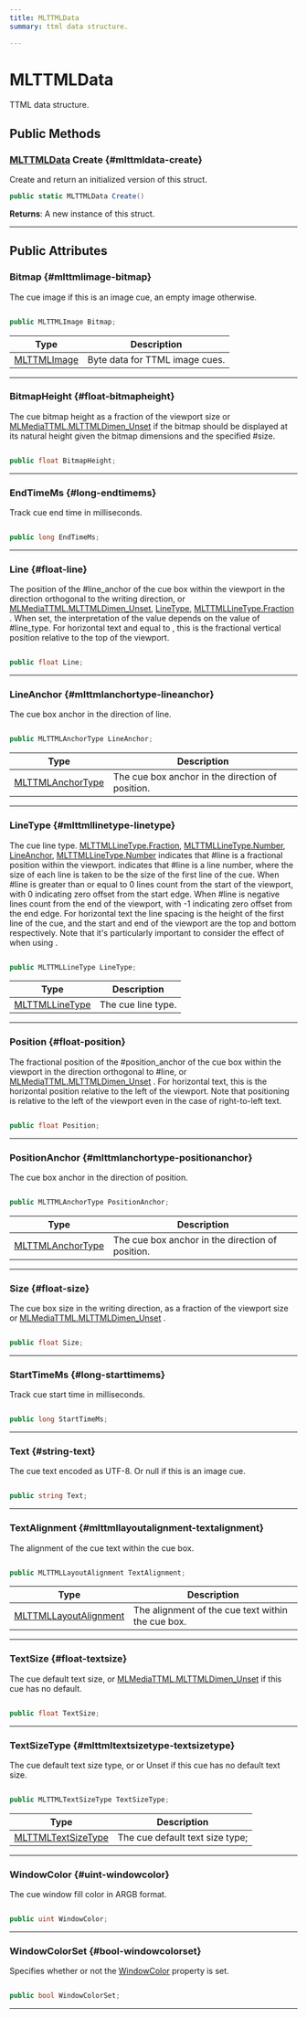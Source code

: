 ```yaml
---
title: MLTTMLData
summary: ttml data structure. 

---
```


# MLTTMLData




TTML data structure.   





## Public Methods

### [MLTTMLData](/versioned_docs/version-22-Mar-2023/unity-api/api/UnityEngine.XR.MagicLeap/MLMediaTTML/NativeBindings/UnityEngine.XR.MagicLeap.MLMediaTTML.NativeBindings.MLTTMLData.md) Create {#mlttmldata-create}

Create and return an initialized version of this struct. 

```csharp
public static MLTTMLData Create()
```






**Returns**: A new instance of this struct.



-----------

## Public Attributes

### Bitmap {#mlttmlimage-bitmap}

The cue image if this is an image cue, an empty image otherwise. 

```csharp

public MLTTMLImage Bitmap;

```

| Type | Description  | 
|--|--|
| [MLTTMLImage](/versioned_docs/version-22-Mar-2023/unity-api/api/UnityEngine.XR.MagicLeap/MLMediaTTML/NativeBindings/UnityEngine.XR.MagicLeap.MLMediaTTML.NativeBindings.MLTTMLImage.md) | Byte data for TTML image cues.  |





-----------

### BitmapHeight {#float-bitmapheight}

The cue bitmap height as a fraction of the viewport size or [MLMediaTTML.MLTTMLDimen&#95;Unset](/versioned_docs/version-22-Mar-2023/unity-api/api/UnityEngine.XR.MagicLeap/MLMediaTTML/UnityEngine.XR.MagicLeap.MLMediaTTML.md#const-float-mlttmldimen-unset)   if the bitmap should be displayed at its natural height given the bitmap dimensions and the specified #size. 

```csharp

public float BitmapHeight;

```






-----------

### EndTimeMs {#long-endtimems}

Track cue end time in milliseconds. 

```csharp

public long EndTimeMs;

```






-----------

### Line {#float-line}

The position of the #line&#95;anchor of the cue box within the viewport in the direction orthogonal to the writing direction, or [MLMediaTTML.MLTTMLDimen&#95;Unset](/versioned_docs/version-22-Mar-2023/unity-api/api/UnityEngine.XR.MagicLeap/MLMediaTTML/UnityEngine.XR.MagicLeap.MLMediaTTML.md#const-float-mlttmldimen-unset), [LineType](/versioned_docs/version-22-Mar-2023/unity-api/api/UnityEngine.XR.MagicLeap/MLMediaTTML/NativeBindings/UnityEngine.XR.MagicLeap.MLMediaTTML.NativeBindings.MLTTMLData.md#mlttmllinetype-linetype), [MLTTMLLineType.Fraction](/versioned_docs/version-22-Mar-2023/unity-api/api/UnityEngine.XR.MagicLeap/MLMediaTTML/UnityEngine.XR.MagicLeap.MLMediaTTML.md#enums-fraction)   . When set, the interpretation of the value depends on the value of #line&#95;type. For horizontal text and  equal to , this is the fractional vertical position relative to the top of the viewport. 

```csharp

public float Line;

```






-----------

### LineAnchor {#mlttmlanchortype-lineanchor}

The cue box anchor in the direction of line. 

```csharp

public MLTTMLAnchorType LineAnchor;

```

| Type | Description  | 
|--|--|
| [MLTTMLAnchorType](/versioned_docs/version-22-Mar-2023/unity-api/api/UnityEngine.XR.MagicLeap/MLMediaTTML/UnityEngine.XR.MagicLeap.MLMediaTTML.md#enums-mlttmlanchortype) | The cue box anchor in the direction of position.  |





-----------

### LineType {#mlttmllinetype-linetype}

The cue line type. [MLTTMLLineType.Fraction](/versioned_docs/version-22-Mar-2023/unity-api/api/UnityEngine.XR.MagicLeap/MLMediaTTML/UnityEngine.XR.MagicLeap.MLMediaTTML.md#enums-fraction), [MLTTMLLineType.Number](/versioned_docs/version-22-Mar-2023/unity-api/api/UnityEngine.XR.MagicLeap/MLMediaTTML/UnityEngine.XR.MagicLeap.MLMediaTTML.md#enums-number), [LineAnchor](/versioned_docs/version-22-Mar-2023/unity-api/api/UnityEngine.XR.MagicLeap/MLMediaTTML/NativeBindings/UnityEngine.XR.MagicLeap.MLMediaTTML.NativeBindings.MLTTMLData.md#mlttmlanchortype-lineanchor), [MLTTMLLineType.Number](/versioned_docs/version-22-Mar-2023/unity-api/api/UnityEngine.XR.MagicLeap/MLMediaTTML/UnityEngine.XR.MagicLeap.MLMediaTTML.md#enums-number)   indicates that #line is a fractional position within the viewport.  indicates that #line is a line number, where the size of each line is taken to be the size of the first line of the cue. When #line is greater than or equal to 0 lines count from the start of the viewport, with 0 indicating zero offset from the start edge. When #line is negative lines count from the end of the viewport, with -1 indicating zero offset from the end edge. For horizontal text the line spacing is the height of the first line of the cue, and the start and end of the viewport are the top and bottom respectively. Note that it's particularly important to consider the effect of  when using . 

```csharp

public MLTTMLLineType LineType;

```

| Type | Description  | 
|--|--|
| [MLTTMLLineType](/versioned_docs/version-22-Mar-2023/unity-api/api/UnityEngine.XR.MagicLeap/MLMediaTTML/UnityEngine.XR.MagicLeap.MLMediaTTML.md#enums-mlttmllinetype) | The cue line type.  |





-----------

### Position {#float-position}

The fractional position of the #position&#95;anchor of the cue box within the viewport in the direction orthogonal to #line, or [MLMediaTTML.MLTTMLDimen&#95;Unset](/versioned_docs/version-22-Mar-2023/unity-api/api/UnityEngine.XR.MagicLeap/MLMediaTTML/UnityEngine.XR.MagicLeap.MLMediaTTML.md#const-float-mlttmldimen-unset)   . For horizontal text, this is the horizontal position relative to the left of the viewport. Note that positioning is relative to the left of the viewport even in the case of right-to-left text. 

```csharp

public float Position;

```






-----------

### PositionAnchor {#mlttmlanchortype-positionanchor}

The cue box anchor in the direction of position. 

```csharp

public MLTTMLAnchorType PositionAnchor;

```

| Type | Description  | 
|--|--|
| [MLTTMLAnchorType](/versioned_docs/version-22-Mar-2023/unity-api/api/UnityEngine.XR.MagicLeap/MLMediaTTML/UnityEngine.XR.MagicLeap.MLMediaTTML.md#enums-mlttmlanchortype) | The cue box anchor in the direction of position.  |





-----------

### Size {#float-size}

The cue box size in the writing direction, as a fraction of the viewport size or [MLMediaTTML.MLTTMLDimen&#95;Unset](/versioned_docs/version-22-Mar-2023/unity-api/api/UnityEngine.XR.MagicLeap/MLMediaTTML/UnityEngine.XR.MagicLeap.MLMediaTTML.md#const-float-mlttmldimen-unset)   . 

```csharp

public float Size;

```






-----------

### StartTimeMs {#long-starttimems}

Track cue start time in milliseconds. 

```csharp

public long StartTimeMs;

```






-----------

### Text {#string-text}

The cue text encoded as UTF-8. Or null if this is an image cue. 

```csharp

public string Text;

```






-----------

### TextAlignment {#mlttmllayoutalignment-textalignment}

The alignment of the cue text within the cue box. 

```csharp

public MLTTMLLayoutAlignment TextAlignment;

```

| Type | Description  | 
|--|--|
| [MLTTMLLayoutAlignment](/versioned_docs/version-22-Mar-2023/unity-api/api/UnityEngine.XR.MagicLeap/MLMediaTTML/UnityEngine.XR.MagicLeap.MLMediaTTML.md#enums-mlttmllayoutalignment) | The alignment of the cue text within the cue box.  |





-----------

### TextSize {#float-textsize}

The cue default text size, or [MLMediaTTML.MLTTMLDimen&#95;Unset](/versioned_docs/version-22-Mar-2023/unity-api/api/UnityEngine.XR.MagicLeap/MLMediaTTML/UnityEngine.XR.MagicLeap.MLMediaTTML.md#const-float-mlttmldimen-unset)   if this cue has no default. 

```csharp

public float TextSize;

```






-----------

### TextSizeType {#mlttmltextsizetype-textsizetype}

The cue default text size type, or or Unset   if this cue has no default text size. 

```csharp

public MLTTMLTextSizeType TextSizeType;

```

| Type | Description  | 
|--|--|
| [MLTTMLTextSizeType](/versioned_docs/version-22-Mar-2023/unity-api/api/UnityEngine.XR.MagicLeap/MLMediaTTML/UnityEngine.XR.MagicLeap.MLMediaTTML.md#enums-mlttmltextsizetype) | The cue default text size type;  |





-----------

### WindowColor {#uint-windowcolor}

The cue window fill color in ARGB format. 

```csharp

public uint WindowColor;

```






-----------

### WindowColorSet {#bool-windowcolorset}

Specifies whether or not the [WindowColor](/versioned_docs/version-22-Mar-2023/unity-api/api/UnityEngine.XR.MagicLeap/MLMediaTTML/NativeBindings/UnityEngine.XR.MagicLeap.MLMediaTTML.NativeBindings.MLTTMLData.md#uint-windowcolor)   property is set. 

```csharp

public bool WindowColorSet;

```






-----------


